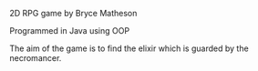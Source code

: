 2D RPG game by Bryce Matheson

Programmed in Java using OOP

The aim of the game is to find the elixir which is guarded by the necromancer. 
